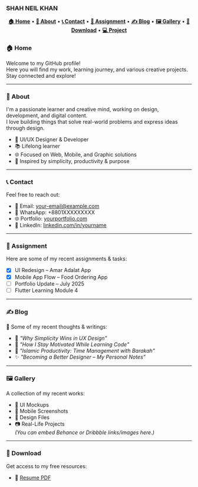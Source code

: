 ### SHAH NEIL KHAN
<p align="center">
  <a href="#home"><b>🏠 Home</b></a> •
  <a href="#about"><b>👤 About</b></a> •
  <a href="#contact"><b>📞 Contact</b></a> •
  <a href="#assignment"><b>📝 Assignment</b></a> •
  <a href="#blog"><b>✍️ Blog</b></a> •
  <a href="#gallery"><b>🖼️ Gallery</b></a> •
  <a href="#download"><b>📁 Download</b></a> •
  <a href="#project"><b>💻 Project</b></a>
</p>


### 🏠 Home

Welcome to my GitHub profile!  
Here you will find my work, learning journey, and various creative projects.  
Stay connected and explore!

---

### 👤 About

I'm a passionate learner and creative mind, working on design, development, and digital content.  
I love building things that solve real-world problems and express ideas through design.

- 💼 UI/UX Designer & Developer  
- 📚 Lifelong learner  
- 🌐 Focused on Web, Mobile, and Graphic solutions  
- 💖 Inspired by simplicity, productivity & purpose  

---

### 📞 Contact

Feel free to reach out:

- 📧 Email: your-email@example.com  
- 💬 WhatsApp: +8801XXXXXXXXX  
- 🌐 Portfolio: [yourportfolio.com](https://yourportfolio.com)  
- 🔗 LinkedIn: [linkedin.com/in/yourname](https://linkedin.com/in/yourname)

---

### 📝 Assignment

Here are some of my recent assignments & tasks:

- [x] UI Redesign – Amar Adalat App  
- [x] Mobile App Flow – Food Ordering App  
- [ ] Portfolio Update – July 2025  
- [ ] Flutter Learning Module 4

---

### ✍️ Blog

📌 Some of my recent thoughts & writings:

- 📖 *"Why Simplicity Wins in UX Design"*  
- 🧠 *"How I Stay Motivated While Learning Code"*  
- 🕋 *"Islamic Productivity: Time Management with Barakah"*  
- ✨ *"Becoming a Better Designer – My Personal Notes"*

---

### 🖼️ Gallery

A collection of my recent works:

- 🎨 UI Mockups  
- 📱 Mobile Screenshots  
- 📂 Design Files  
- 📷 Real-Life Projects  
*(You can embed Behance or Dribbble links/images here.)*

---

### 📁 Download

Get access to my free resources:

- 📄 [Resume PDF](https://e)
